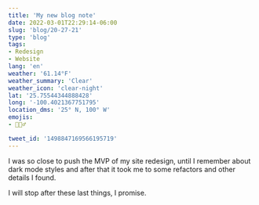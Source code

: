 ```yaml
---
title: 'My new blog note'
date: 2022-03-01T22:29:14-06:00
slug: 'blog/20-27-21'
type: 'blog'
tags:
- Redesign
- Website
lang: 'en'
weather: '61.14°F'
weather_summary: 'Clear'
weather_icon: 'clear-night'
lat: '25.75544344888428'
long: '-100.4021367751795'
location_dms: '25° N, 100° W'
emojis:
- 🤦🏻‍♂️

tweet_id: '1498847169566195719'
---
```

I was so close to push the MVP of my site redesign, until I remember about dark mode styles and after that it took me to some refactors and other details I found. 

I will stop after these last things, I promise.